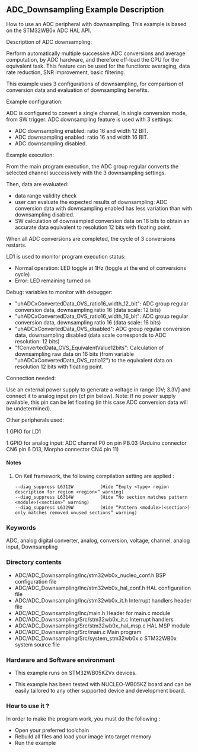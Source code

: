 ## <b>ADC_Downsampling Example Description</b>

How to use an ADC peripheral with downsampling.
This example is based on the STM32WB0x ADC HAL API.


Description of ADC downsampling:

Perform automatically multiple successive ADC conversions and average
computation, by ADC hardware, and therefore off-load the CPU for the
equivalent task.
This feature can be used for the functions: averaging, data rate reduction,
SNR improvement, basic filtering.

This example uses 3 configurations of downsampling, for comparison
of conversion data and evaluation of downsampling benefits.


Example configuration:

ADC is configured to convert a single channel, in single conversion mode,
from SW trigger.
ADC downsampling feature is used with 3 settings:

- ADC downsampling enabled: ratio 16 and width 12 BIT.
- ADC downsampling enabled: ratio 16 and width 16 BIT.
- ADC downsampling disabled.

Example execution:

From the main program execution, the ADC group regular converts the
selected channel successively with the 3 downsampling settings.

Then, data are evaluated:

- data range validity check
- user can evaluate the expected results of downsampling:
  ADC conversion data with downsampling enabled has less variation
  than with downsampling disabled.
- SW calculation of downsampled conversion data on 16 bits to obtain an accurate
  data equivalent to resolution 12 bits with floating point.

When all ADC conversions are completed, the cycle of 3 conversions restarts.

LD1 is used to monitor program execution status:

- Normal operation: LED toggle at 1Hz (toggle at the end of conversions cycle)
- Error: LED remaining turned on

Debug: variables to monitor with debugger:

- "uhADCxConvertedData_OVS_ratio16_width_12_bit":   ADC group regular conversion data, downsampling ratio 16  (data scale: 12 bits)
- "uhADCxConvertedData_OVS_ratio16_width_16_bit":   ADC group regular conversion data, downsampling ratio 16  (data scale: 16 bits)
- "uhADCxConvertedData_OVS_disabled":  ADC group regular conversion data, downsampling disabled (data scale corresponds to ADC resolution: 12 bits)
- "fConvertedData_OVS_EquivalentValue12bits": Calculation of downsampling raw data on 16 bits (from variable "uhADCxConvertedData_OVS_ratio12") to the equivalent data on resolution 12 bits with floating point.

Connection needed:

Use an external power supply to generate a voltage in range [0V; 3.3V]
and connect it to analog input pin (cf pin below).
Note: If no power supply available, this pin can be let floating (in this case
      ADC conversion data will be undetermined).

Other peripherals used:

  1 GPIO for LD1

  1 GPIO for analog input: ADC channel P0 on pin PB.03 (Arduino connector CN6 pin 6 D13, Morpho connector CN4 pin 11)

#### <b>Notes</b>
                                            
 1. On Keil framework, the following compilation setting are applied :
    
        --diag_suppress L6312W          (Hide “Empty <type> region description for region <region>” warning)
        --diag_suppress L6314W          (Hide “No section matches pattern <module>(<section>” warning)
        --diag_suppress L6329W          (Hide “Pattern <module>(<section>) only matches removed unused sections” warning)

### <b>Keywords</b>

ADC, analog digital converter, analog, conversion, voltage, channel, analog input, Downsampling

### <b>Directory contents</b>

  - ADC/ADC_Downsampling/Inc/stm32wb0x_nucleo_conf.h     BSP configuration file
  - ADC/ADC_Downsampling/Inc/stm32wb0x_hal_conf.h    HAL configuration file
  - ADC/ADC_Downsampling/Inc/stm32wb0x_it.h          Interrupt handlers header file
  - ADC/ADC_Downsampling/Inc/main.h                  Header for main.c module
  - ADC/ADC_Downsampling/Src/stm32wb0x_it.c          Interrupt handlers
  - ADC/ADC_Downsampling/Src/stm32wb0x_hal_msp.c     HAL MSP module
  - ADC/ADC_Downsampling/Src/main.c                  Main program
  - ADC/ADC_Downsampling/Src/system_stm32wb0x.c      STM32WB0x system source file


### <b>Hardware and Software environment</b>

  - This example runs on STM32WB05KZVx devices.

  - This example has been tested with NUCLEO-WB05KZ board and can be
    easily tailored to any other supported device and development board.

### <b>How to use it ?</b>

In order to make the program work, you must do the following :

 - Open your preferred toolchain
 - Rebuild all files and load your image into target memory
 - Run the example

